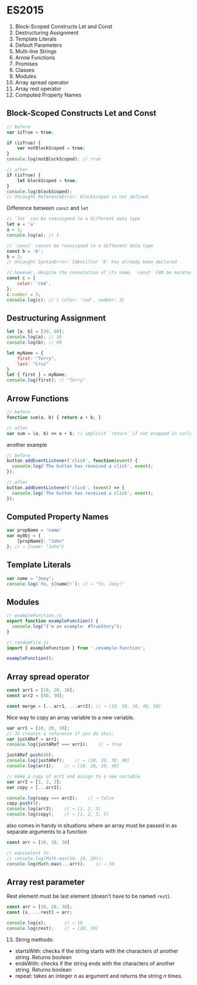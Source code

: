 # ES2015

1. Block-Scoped Constructs Let and Const
2. Destructuring Assignment
3. Template Literals
4. Default Parameters
5. Multi-line Strings
6. Arrow Functions
7. Promises
8. Classes
9. Modules
10. Array spread operator
11. Array rest operator
12. Computed Property Names

## Block-Scoped Constructs Let and Const

```js
// before
var isTrue = true;

if (isTrue) {
    var notBlockScoped = true;
}
console.log(notBlockScoped); // true

// after
if (isTrue) {
    let blockScoped = true;
}
console.log(blockScoped);
// Uncaught ReferenceError: blockScoped is not defined
```

Difference between `const` and `let`

```js
// `let` can be reassigned to a different data type
let a = 'a'
a = 1;
console.log(a); // 1

// `const` cannot be reassigned to a different data type
const b = 'b';
b = 2;
// Uncaught SyntaxError: Identifier 'b' has already been declared

// however, despite the connotation of its name, `const` CAN be mutated
const c = {
    color: 'red',
};
c.number = 3;
console.log(c); // { color: 'red', number: 3}
```

## Destructuring Assignment

```js
let [a, b] = [30, 60];
console.log(a); // 30
console.log(b); // 60

let myName = {
    first: "Terry",
    last: "Cruz"
}
let { first } = myName;
console.log(first); // "Terry"
```

## Arrow Functions

```js
// before
function sum(a, b) { return a + b; }

// after
var sum = (a, b) => a + b; // implicit `return` if not wrapped in curly brackets
```

another example

```js
// before
button.addEventListener('click', function(event) {
  console.log('The button has received a click', event);
});

// after
button.addEventListener('click', (event) => {
  console.log('The button has received a click', event);
});

```

## Computed Property Names

```js
var propName = 'name'
var myObj = {
    [propName]: "John"
}; // → {name: "John"}
```

## Template Literals

```js
var name = "Joey";
console.log(`Yo, ${name}!`); // → "Yo, Joey!"
```

## Modules

```js
// exampleFunction.js
export function exampleFunction() {
  console.log("I'm an example. #TrueStory");
}

// randomFile.js
import { exampleFunction } from './example-function';

exampleFunction();
```

## Array spread operator

```js
const arr1 = [10, 20, 30];
const arr2 = [40, 50];

const merge = [...arr1, ...arr2]; // → [10, 20, 30, 40, 50]
```

Nice way to copy an array variable to a new variable.

```js
var arr1 = [10, 20, 30];
// JS creates a reference if you do this:
var justARef = arr1;
console.log(justARef === arr1);    // → true

justARef.push(40);
console.log(justARef);    // → [10, 20, 30, 40]
console.log(arr1);    // → [10, 20, 30, 40]

// make a copy of arr1 and assign to a new variable
var arr2 = [1, 2, 3];
var copy = [...arr2];

console.log(copy === arr2);    // → false
copy.push(5);
console.log(arr2);    // → [1, 2, 3]
console.log(copy);    // → [1, 2, 3, 5]
```

also comes in handy in situations where an array must be passed in as separate arguments to a function

```js
const arr = [10, 20, 30]

// equivalent to
// console.log(Math.max(10, 20, 30));
console.log(Math.max(...arr));    // → 30
```

## Array rest parameter

Rest element must be last element (doesn't have to be named `rest`).

```js
const arr = [10, 20, 30];
const [x, ...rest] = arr;

console.log(x);       // → 10
console.log(rest);    // → [20, 30]
```

13. String methods: 

- startsWith: checks if the string starts with the characters of another string. Returns boolean
- endsWith: checks if the string ends with the characters of another string. Returns boolean
- repeat: takes an integer *n* as argument and returns the string *n* times.
